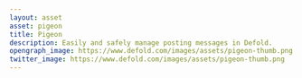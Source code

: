 ```yaml
---
layout: asset
asset: pigeon
title: Pigeon
description: Easily and safely manage posting messages in Defold.
opengraph_image: https://www.defold.com/images/assets/pigeon-thumb.png
twitter_image: https://www.defold.com/images/assets/pigeon-thumb.png
---
```

